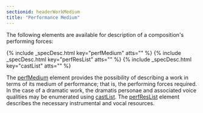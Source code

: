 ```yaml
---
sectionid: headerWorkMedium
title: "Performance Medium"
---
```




The following elements are available for description of a composition's performing
forces:



{% include _specDesc.html key="perfMedium" atts="" %}
{% include _specDesc.html key="perfResList" atts="" %}
{% include _specDesc.html key="castList" atts="" %}



The <a class="link_odd_elementSpec" href="/v3/elements/perfMedium">perfMedium</a> element provides the possibility of describing a work
in terms of its medium of performance; that is, the performing forces required. In
the case
of a dramatic work, the dramatis personae and associated voice qualities may be enumerated
using 
<a class="link_odd_elementSpec" href="/v3/elements/castList">castList</a>. The 
<a class="link_odd_elementSpec" href="/v3/elements/perfResList">perfResList</a> element
describes the necessary instrumental and vocal resources.



